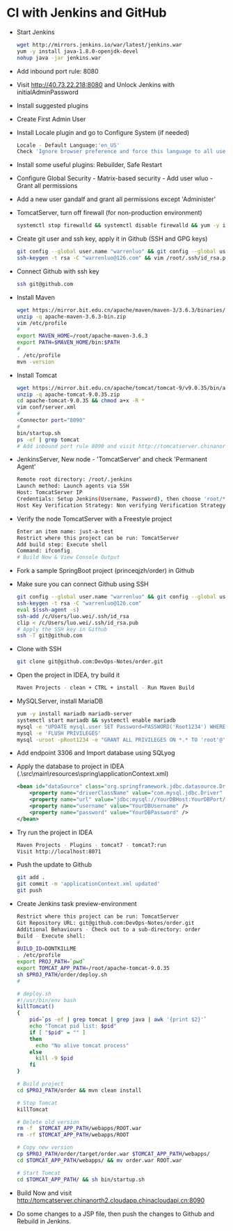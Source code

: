 # CI with Jenkins and GitHub

* Start Jenkins

  ```sh
  wget http://mirrors.jenkins.io/war/latest/jenkins.war
  yum -y install java-1.8.0-openjdk-devel
  nohup java -jar jenkins.war
  ```

* Add inbound port rule: 8080

* Visit http://40.73.22.218:8080 and Unlock Jenkins with initialAdminPassword

* Install suggested plugins

* Create First Admin User

* Install Locale plugin and go to Configure System (if needed)

  ```sh
  Locale - Default Language:'en_US'
  Check 'Ignore browser preference and force this language to all users'
  ```

* Install some useful plugins: Rebuilder, Safe Restart

* Configure Global Security - Matrix-based security - Add user wluo - Grant all permissions

* Add a new user gandalf and grant all permissions except 'Administer'

* TomcatServer, turn off firewall (for non-production environment)

  ```sh
  systemctl stop firewalld && systemctl disable firewalld && yum -y install git java-1.8.0-openjdk-devel
  ```

* Create git user and ssh key, apply it in Github (SSH and GPG keys)

  ```sh
  git config --global user.name "warrenluo" && git config --global user.email "warrenluo@126.com"
  ssh-keygen -t rsa -C "warrenluo@126.com" && vim /root/.ssh/id_rsa.pub
  ```

* Connect Github with ssh key

  ```sh
  ssh git@github.com
  ```

* Install Maven

  ```sh
  wget https://mirror.bit.edu.cn/apache/maven/maven-3/3.6.3/binaries/apache-maven-3.6.3-bin.zip
  unzip -q apache-maven-3.6.3-bin.zip
  vim /etc/profile
  #
  export MAVEN_HOME=/root/apache-maven-3.6.3
  export PATH=$MAVEN_HOME/bin:$PATH
  #
  . /etc/profile
  mvn -version
  ```

* Install Tomcat

  ```sh
  wget https://mirror.bit.edu.cn/apache/tomcat/tomcat-9/v9.0.35/bin/apache-tomcat-9.0.35.zip
  unzip -q apache-tomcat-9.0.35.zip
  cd apache-tomcat-9.0.35 && chmod a+x -R *
  vim conf/server.xml
  #
  <Connector port="8090"
  #
  bin/startup.sh
  ps -ef | grep tomcat
  # Add inbound port rule 8090 and visit http://tomcatserver.chinanorth2.cloudapp.chinacloudapi.cn:8090
  ```

* JenkinsServer, New node - 'TomcatServer' and check 'Permanent Agent'

  ```sh
  Remote root directory: /root/.jenkins
  Launch method: Launch agents via SSH
  Host: TomcatServer IP
  Credentials: Setup Jenkins(Username, Password), then choose 'root/******'
  Host Key Verification Strategy: Non verifying Verification Strategy
  ```

* Verify the node TomcatServer with a Freestyle project

  ```sh
  Enter an item name: just-a-test
  Restrict where this project can be run: TomcatServer
  Add build step: Execute shell
  Command: ifconfig
  # Build Now & View Console Output
  ```

* Fork a sample SpringBoot project (princeqjzh/order) in Github

* Make sure you can connect Github using SSH

  ```sh
  git config --global user.name "warrenluo" && git config --global user.email "warrenluo@126.com"
  ssh-keygen -t rsa -C "warrenluo@126.com"
  eval $(ssh-agent -s)
  ssh-add /c/Users/luo.wei/.ssh/id_rsa
  clip < /c/Users/luo.wei/.ssh/id_rsa.pub
  # Apply the SSH key in Github
  ssh -T git@github.com
  ```
  
* Clone with SSH

  ```sh
  git clone git@github.com:DevOps-Notes/order.git
  ```

* Open the project in IDEA, try build it

  ```sh
  Maven Projects - clean + CTRL + install - Run Maven Build
  ```

* MySQLServer, install MariaDB

  ```sh
  yum -y install mariadb mariadb-server
  systemctl start mariadb && systemctl enable mariadb
  mysql -e "UPDATE mysql.user SET Password=PASSWORD('Root1234') WHERE user='root'"
  mysql -e 'FLUSH PRIVILEGES'
  mysql -uroot -pRoot1234 -e "GRANT ALL PRIVILEGES ON *.* TO 'root'@'%' IDENTIFIED BY 'Root1234' WITH GRANT OPTION"
  ```

* Add endpoint 3306 and Import database using SQLyog

* Apply the database to project in IDEA (.\src\main\resources\spring\applicationContext.xml)

  ```xml
  <bean id="dataSource" class="org.springframework.jdbc.datasource.DriverManagerDataSource">
      <property name="driverClassName" value="com.mysql.jdbc.Driver" />
      <property name="url" value="jdbc:mysql://YourDBHost:YourDBPort/order?autoReconnect=true&amp;useUnicode=true&amp;characterEncoding=UTF-8" />
      <property name="username" value="YourDBUsername" />
      <property name="password" value="YourDBPassword" />
  </bean>
  ```

* Try run the project in IDEA

  ```sh
  Maven Projects - Plugins - tomcat7 - tomcat7:run
  Visit http://localhost:8071
  ```

* Push the update to Github

  ```sh
  git add .
  git commit -m 'applicationContext.xml updated'
  git push
  ```

* Create Jenkins task preview-environment

  ```sh
  Restrict where this project can be run: TomcatServer
  Git Repository URL: git@github.com:DevOps-Notes/order.git
  Additional Behaviours - Check out to a sub-directory: order
  Build - Execute shell:
  #
  BUILD_ID=DONTKILLME
  . /etc/profile
  export PROJ_PATH=`pwd`
  export TOMCAT_APP_PATH=/root/apache-tomcat-9.0.35
  sh $PROJ_PATH/order/deploy.sh
  #

  # deploy.sh
  #!/usr/bin/env bash
  killTomcat()
  {
      pid=`ps -ef | grep tomcat | grep java | awk '{print $2}'`
      echo "Tomcat pid list: $pid"
      if [ "$pid" = "" ]
      then
        echo "No alive tomcat process"
      else
        kill -9 $pid
      fi
  }

  # Build project
  cd $PROJ_PATH/order && mvn clean install

  # Stop Tomcat
  killTomcat

  # Delete old version
  rm -f  $TOMCAT_APP_PATH/webapps/ROOT.war
  rm -rf $TOMCAT_APP_PATH/webapps/ROOT

  # Copy new version
  cp $PROJ_PATH/order/target/order.war $TOMCAT_APP_PATH/webapps/
  cd $TOMCAT_APP_PATH/webapps/ && mv order.war ROOT.war

  # Start Tomcat
  cd $TOMCAT_APP_PATH/ && sh bin/startup.sh
  ```

* Build Now and visit http://tomcatserver.chinanorth2.cloudapp.chinacloudapi.cn:8090

* Do some changes to a JSP file, then push the changes to Github and Rebuild in Jenkins.